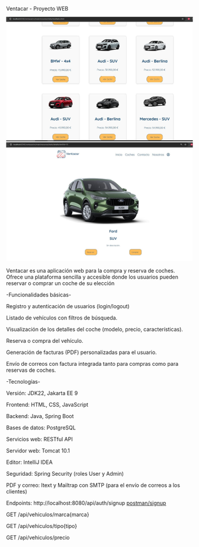 Ventacar - Proyecto WEB

![Captura de pantalla](src/main/assets/Captura.JPG)
![Captura de pantalla](src/main/assets/Captura2.JPG)


Ventacar es una aplicación web para la compra y reserva de coches. Ofrece una plataforma sencilla y accesible donde los usuarios pueden reservar o comprar un coche de su elección

-Funcionalidades básicas-

Registro y autenticación de usuarios (login/logout)

Listado de vehículos con filtros de búsqueda.

Visualización de los detalles del coche (modelo, precio, características).

Reserva o compra del vehículo.

Generación de facturas (PDF) personalizadas para el usuario.

Envío de correos con factura integrada tanto para compras como para reservas de coches.

-Tecnologías-

Versión: JDK22, Jakarta EE 9

Frontend: HTML, CSS, JavaScript

Backend: Java, Spring Boot

Bases de datos: PostgreSQL

Servicios web: RESTful API

Servidor web: Tomcat 10.1

Editor: IntelliJ IDEA

Seguridad: Spring Security (roles User y Admin)

PDF y correo: Itext y Mailtrap con SMTP (para el envío de correos a los clientes)

Endpoints:
http://localhost:8080/api/auth/signup
[postman/signup](./postman/signup)


GET /api/vehiculos/marca{marca}

GET /api/vehiculos/tipo{tipo}

GET /api/vehiculos/precio





